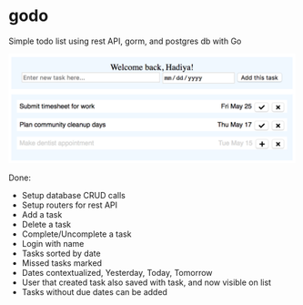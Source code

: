 # godo
Simple todo list using rest API, gorm, and postgres db with Go

![alt text](GoDoList.png)

Done:
 - Setup database CRUD calls
 - Setup routers for rest API
 - Add a task
 - Delete a task
 - Complete/Uncomplete a task
 - Login with name
 - Tasks sorted by date
 - Missed tasks marked
 - Dates contextualized, Yesterday, Today, Tomorrow
 - User that created task also saved with task, and now visible on list
 - Tasks without due dates can be added
